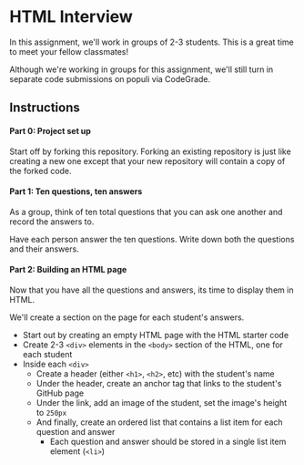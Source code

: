 # HTML Interview

In this assignment, we'll work in groups of 2-3 students. This is a great time to meet your fellow classmates!

Although we're working in groups for this assignment, we'll still turn in separate code submissions on populi via CodeGrade.

## Instructions

#### Part 0: Project set up

Start off by forking this repository. Forking an existing repository is just like creating a new one except that your new repository will contain a copy of the forked code. 

#### Part 1: Ten questions, ten answers

As a group, think of ten total questions that you can ask one another and record the answers to.

Have each person answer the ten questions. Write down both the questions and their answers.

#### Part 2: Building an HTML page

Now that you have all the questions and answers, its time to display them in HTML. 

We'll create a section on the page for each student's answers.

* Start out by creating an empty HTML page with the HTML starter code
* Create 2-3 `<div>` elements in the `<body>` section of the HTML, one for each student
* Inside each `<div>`
  * Create a header (either `<h1>`, `<h2>`, etc) with the student's name
  * Under the header, create an anchor tag that links to the student's GitHub page
  * Under the link, add an image of the student, set the image's height to `250px`
  * And finally, create an ordered list that contains a list item for each question and answer
    * Each question and answer should be stored in a single list item element (`<li>`)
